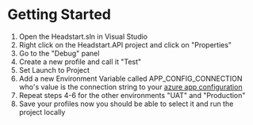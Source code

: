 # Getting Started
1. Open the Headstart.sln in Visual Studio
2. Right click on the Headstart.API project and click on "Properties"
3. Go to the "Debug" panel
4. Create a new profile and call it "Test"
5. Set Launch to Project
6. Add a new Environment Variable called APP_CONFIG_CONNECTION who's value is the connection string to your [azure app configuration](https://docs.microsoft.com/en-us/azure/azure-app-configuration/overview)
7. Repeat steps 4-6 for the other environments "UAT" and "Production"
8. Save your profiles now you should be able to select it and run the project locally
